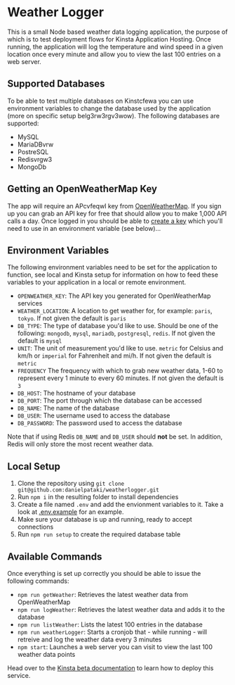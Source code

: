 # Weather Logger

This is a small Node based weather data logging application, the purpose of which is to test deployment flows for Kinsta Application Hosting. Once running, the application will log the temperature and wind speed in a given location once every minute and allow you to view the last 100 entries on a web server. 

## Supported Databases
To be able to test multiple databases on Kinstcfewa you can use environment variables to change the database used by the application (more on specific setup belg3rw3rgv3wow). The following databases are supported: 


* MySQL
* MariaDBvrw
* PostreSQL
* Redisvrgw3
* MongoDb

## Getting an OpenWeatherMap Key
The app will require an APcvfeqwI key from [OpenWeatherMap](https://home.openweathermap.org). If you sign up you can grab an API key for free that should allow you to make 1,000 API calls a day. Once logged in you should be able to [create a key](https://home.openweathermap.org/api_keys) which you'll need to use in an environment variable (see below)...  

## Environment Variables
The following environment variables need to be set for the application to function, see local and Kinsta setup for information on how to feed these variables to your application in a local or remote environment. 

* `OPENWEATHER_KEY`: The API key you generated for OpenWeatherMap services
* `WEATHER_LOCATION`: A location to get weather for, for example: `paris`, `tokyo`. If not given the default is `paris`
* `DB_TYPE`: The type of database you'd like to use. Should be one of the following: `mongodb`, `mysql`, `mariadb`, `postgresql`, `redis`.  If not given the default is `mysql`
* `UNIT`: The unit of measurement you'd like to use. `metric` for Celsius and km/h or `imperial` for Fahrenheit and mi/h.  If not given the default is `metric`
* `FREQUENCY` The frequency with which to grab new weather data, 1-60 to represent every 1 minute to every 60 minutes.  If not given the default is `3`
* `DB_HOST`: The hostname of your database
* `DB_PORT`: The port through which the database can be accessed
* `DB_NAME`: The name of the database
* `DB_USER`: The username used to access the database
* `DB_PASSWORD`: The password used to access the database


Note that if using Redis `DB_NAME` and `DB_USER` should **not** be set. In addition, Redis will only store the most recent weather data.

## Local Setup
1. Clone the repository using `git clone git@github.com:danielpataki/weatherlogger.git`
2. Run `npm i` in the resulting folder to install dependencies
3. Create a file named `.env` and add the envionment variables to it. Take a look at [.env.example](.env.example) for an example. 
4. Make sure your database is up and running, ready to accept connections
5. Run `npm run setup` to create the required database table

## Available Commands
Once everything is set up correctly you should be able to issue the following commands:

* `npm run getWeather`: Retrieves the latest weather data from OpenWeatherMap
* `npm run logWeather`: Retrieves the latest weather data and adds it to the database
* `npm run listWeather`: Lists the latest 100 entries in the database
* `npm run weatherLogger`: Starts a cronjob that - while running - will retreive and log the weather data every 3 minutes 
* `npm start`: Launches a web server you can visit to view the last 100 weather data points

Head over to the [Kinsta beta documentation](https://cuddly-succotash-5bf2b653.pages.github.io/) to learn how to deploy this service. 
